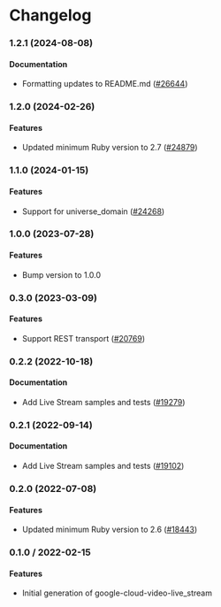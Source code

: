 # Changelog

### 1.2.1 (2024-08-08)

#### Documentation

* Formatting updates to README.md ([#26644](https://github.com/googleapis/google-cloud-ruby/issues/26644)) 

### 1.2.0 (2024-02-26)

#### Features

* Updated minimum Ruby version to 2.7 ([#24879](https://github.com/googleapis/google-cloud-ruby/issues/24879)) 

### 1.1.0 (2024-01-15)

#### Features

* Support for universe_domain ([#24268](https://github.com/googleapis/google-cloud-ruby/issues/24268)) 

### 1.0.0 (2023-07-28)

#### Features

* Bump version to 1.0.0 

### 0.3.0 (2023-03-09)

#### Features

* Support REST transport ([#20769](https://github.com/googleapis/google-cloud-ruby/issues/20769)) 

### 0.2.2 (2022-10-18)

#### Documentation

* Add Live Stream samples and tests ([#19279](https://github.com/googleapis/google-cloud-ruby/issues/19279)) 

### 0.2.1 (2022-09-14)

#### Documentation

* Add Live Stream samples and tests ([#19102](https://github.com/googleapis/google-cloud-ruby/issues/19102)) 

### 0.2.0 (2022-07-08)

#### Features

* Updated minimum Ruby version to 2.6 ([#18443](https://github.com/googleapis/google-cloud-ruby/issues/18443)) 

### 0.1.0 / 2022-02-15

#### Features

* Initial generation of google-cloud-video-live_stream
